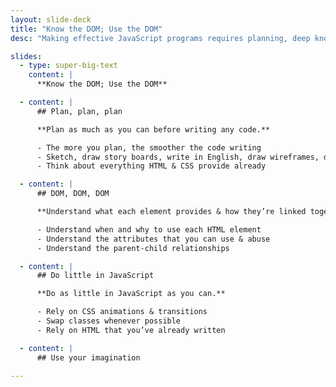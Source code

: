 ```yaml
---
layout: slide-deck
title: "Know the DOM; Use the DOM"
desc: "Making effective JavaScript programs requires planning, deep knowledge of the DOM & an imagination."

slides:
  - type: super-big-text
    content: |
      **Know the DOM; Use the DOM**

  - content: |
      ## Plan, plan, plan

      **Plan as much as you can before writing any code.**

      - The more you plan, the smoother the code writing
      - Sketch, draw story boards, write in English, draw wireframes, determine semantics, etc.
      - Think about everything HTML & CSS provide already

  - content: |
      ## DOM, DOM, DOM

      **Understand what each element provides & how they’re linked together.**

      - Understand when and why to use each HTML element
      - Understand the attributes that you can use & abuse
      - Understand the parent-child relationships

  - content: |
      ## Do little in JavaScript

      **Do as little in JavaScript as you can.**

      - Rely on CSS animations & transitions
      - Swap classes whenever possible
      - Rely on HTML that you’ve already written

  - content: |
      ## Use your imagination

---
```

